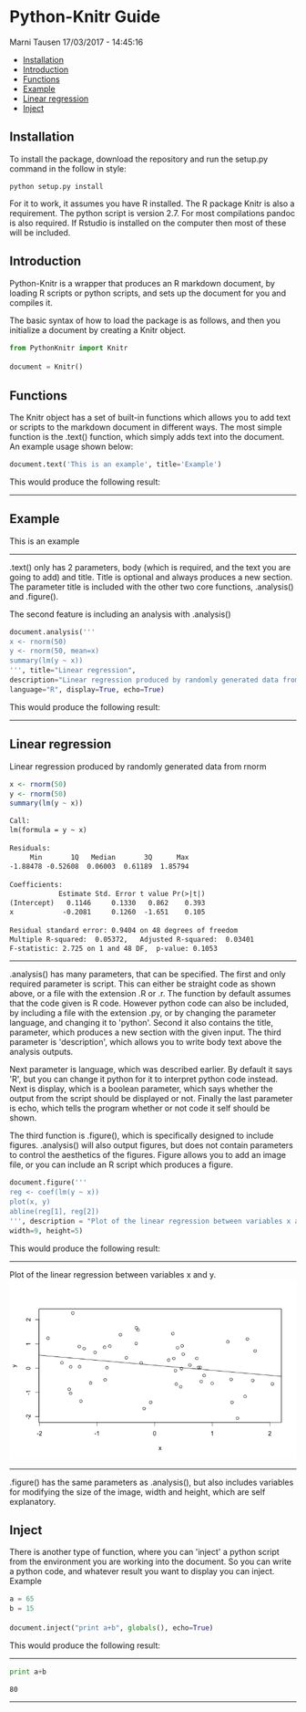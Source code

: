 Python-Knitr Guide
================
Marni Tausen
17/03/2017 - 14:45:16

-   [Installation](#installation)
-   [Introduction](#introduction)
-   [Functions](#functions)
-   [Example](#example)
-   [Linear regression](#linear-regression)
-   [Inject](#inject)

Installation
------------

To install the package, download the repository and run the setup.py command in the follow in style:

    python setup.py install

For it to work, it assumes you have R installed. The R package Knitr is also a requirement. The python script is version 2.7. For most compilations pandoc is also required. If Rstudio is installed on the computer then most of these will be included.

Introduction
------------

Python-Knitr is a wrapper that produces an R markdown document, by loading R scripts or python scripts, and sets up the document for you and compiles it.

The basic syntax of how to load the package is as follows, and then you initialize a document by creating a Knitr object.

``` python
from PythonKnitr import Knitr

document = Knitr()
```

Functions
---------

The Knitr object has a set of built-in functions which allows you to add text or scripts to the markdown document in different ways. The most simple function is the .text() function, which simply adds text into the document. An example usage shown below:

``` python
document.text('This is an example', title='Example')
```

This would produce the following result:

------------------------------------------------------------------------

Example
-------

This is an example

------------------------------------------------------------------------

.text() only has 2 parameters, body (which is required, and the text you are going to add) and title. Title is optional and always produces a new section. The parameter title is included with the other two core functions, .analysis() and .figure().

The second feature is including an analysis with .analysis()

``` python
document.analysis('''
x <- rnorm(50)
y <- rnorm(50, mean=x)
summary(lm(y ~ x))
''', title="Linear regression",
description="Linear regression produced by randomly generated data from rnorm",
language="R", display=True, echo=True)
```

This would produce the following result:

------------------------------------------------------------------------

Linear regression
-----------------

Linear regression produced by randomly generated data from rnorm

``` r
x <- rnorm(50)
y <- rnorm(50)
summary(lm(y ~ x))
```


    Call:
    lm(formula = y ~ x)

    Residuals:
         Min       1Q   Median       3Q      Max 
    -1.88478 -0.52608  0.06003  0.61189  1.85794 

    Coefficients:
                Estimate Std. Error t value Pr(>|t|)
    (Intercept)   0.1146     0.1330   0.862    0.393
    x            -0.2081     0.1260  -1.651    0.105

    Residual standard error: 0.9404 on 48 degrees of freedom
    Multiple R-squared:  0.05372,   Adjusted R-squared:  0.03401 
    F-statistic: 2.725 on 1 and 48 DF,  p-value: 0.1053

------------------------------------------------------------------------

.analysis() has many parameters, that can be specified. The first and only required parameter is script. This can either be straight code as shown above, or a file with the extension .R or .r. The function by default assumes that the code given is R code. However python code can also be included, by including a file with the extension .py, or by changing the parameter language, and changing it to 'python'. Second it also contains the title, parameter, which produces a new section with the given input. The third parameter is 'description', which allows you to write body text above the analysis outputs.

Next parameter is language, which was described earlier. By default it says 'R', but you can change it python for it to interpret python code instead. Next is display, which is a boolean parameter, which says whether the output from the script should be displayed or not. Finally the last parameter is echo, which tells the program whether or not code it self should be shown.

The third function is .figure(), which is specifically designed to include figures. .analysis() will also output figures, but does not contain parameters to control the aesthetics of the figures. Figure allows you to add an image file, or you can include an R script which produces a figure.

``` python
document.figure('''
reg <- coef(lm(y ~ x))
plot(x, y)
abline(reg[1], reg[2])
''', description = "Plot of the linear regression between variables x and y.",
width=9, height=5)
```

This would produce the following result:

------------------------------------------------------------------------

Plot of the linear regression between variables x and y. ![](README_files/figure-markdown_github/unnamed-chunk-8-1.png)

------------------------------------------------------------------------

.figure() has the same parameters as .analysis(), but also includes variables for modifying the size of the image, width and height, which are self explanatory.

Inject
------

There is another type of function, where you can 'inject' a python script from the environment you are working into the document. So you can write a python code, and whatever result you want to display you can inject. Example

``` python
a = 65
b = 15

document.inject("print a+b", globals(), echo=True)
```

This would produce the following result:

------------------------------------------------------------------------

``` python
print a+b
```

    80

------------------------------------------------------------------------

